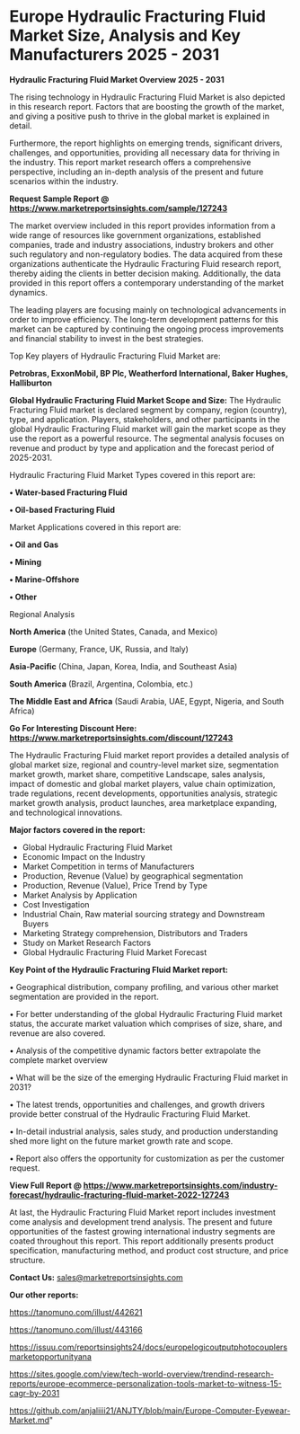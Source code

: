 # Europe Hydraulic Fracturing Fluid Market Size, Analysis and Key Manufacturers 2025 - 2031

<Strong> Hydraulic Fracturing Fluid Market Overview 2025 - 2031</strong>

The rising technology in Hydraulic Fracturing Fluid Market is also depicted in this research report. Factors that are boosting the growth of the market, and giving a positive push to thrive in the global market is explained in detail.

Furthermore, the report highlights on emerging trends, significant drivers, challenges, and opportunities, providing all necessary data for thriving in the industry. This report market research offers a comprehensive perspective, including an in-depth analysis of the present and future scenarios within the industry.

<strong>Request Sample Report @ <a href=https://www.marketreportsinsights.com/sample/127243>https://www.marketreportsinsights.com/sample/127243</a></strong>

The market overview included in this report provides information from a wide range of resources like government organizations, established companies, trade and industry associations, industry brokers and other such regulatory and non-regulatory bodies. The data acquired from these organizations authenticate the Hydraulic Fracturing Fluid research report, thereby aiding the clients in better decision making. Additionally, the data provided in this report offers a contemporary understanding of the market dynamics.

The leading players are focusing mainly on technological advancements in order to improve efficiency. The long-term development patterns for this market can be captured by continuing the ongoing process improvements and financial stability to invest in the best strategies.

Top Key players of Hydraulic Fracturing Fluid Market are:

<strong>Petrobras, ExxonMobil, BP Plc, Weatherford International, Baker Hughes, Halliburton</strong>

<strong><b>Global Hydraulic Fracturing Fluid Market Scope and Size:</b></strong>
The Hydraulic Fracturing Fluid market is declared segment by company, region (country), type, and application. Players, stakeholders, and other participants in the global Hydraulic Fracturing Fluid market will gain the market scope as they use the report as a powerful resource. The segmental analysis focuses on revenue and product by type and application and the forecast period of 2025-2031.

Hydraulic Fracturing Fluid Market Types covered in this report are:

<strong>• Water-based Fracturing Fluid

• Oil-based Fracturing Fluid</strong>

Market Applications covered in this report are:

<strong>• Oil and Gas

• Mining

• Marine-Offshore

• Other</strong> 

Regional Analysis

<strong>North America</strong> (the United States, Canada, and Mexico)

<strong>Europe</strong> (Germany, France, UK, Russia, and Italy)

<strong>Asia-Pacific</strong> (China, Japan, Korea, India, and Southeast Asia)

<strong>South America</strong> (Brazil, Argentina, Colombia, etc.)

<strong>The Middle East and Africa</strong> (Saudi Arabia, UAE, Egypt, Nigeria, and South Africa)

<strong>Go For Interesting Discount Here: <a href=https://www.marketreportsinsights.com/discount/127243>https://www.marketreportsinsights.com/discount/127243</a></strong>

The Hydraulic Fracturing Fluid market report provides a detailed analysis of global market size, regional and country-level market size, segmentation market growth, market share, competitive Landscape, sales analysis, impact of domestic and global market players, value chain optimization, trade regulations, recent developments, opportunities analysis, strategic market growth analysis, product launches, area marketplace expanding, and technological innovations.

<strong><b>Major factors covered in the report:</b></strong>
<ul>
  <li>Global Hydraulic Fracturing Fluid Market </li>
  <li>Economic Impact on the Industry</li>
  <li>Market Competition in terms of Manufacturers</li>
  <li>Production, Revenue (Value) by geographical segmentation</li>
  <li>Production, Revenue (Value), Price Trend by Type</li>
  <li>Market Analysis by Application</li>
  <li>Cost Investigation</li>
  <li>Industrial Chain, Raw material sourcing strategy and Downstream Buyers</li>
  <li>Marketing Strategy comprehension, Distributors and Traders</li>
  <li>Study on Market Research Factors</li>
  <li>Global Hydraulic Fracturing Fluid Market Forecast</li>
</ul>

<strong><b>Key Point of the Hydraulic Fracturing Fluid Market report:</b></strong>

• Geographical distribution, company profiling, and various other market segmentation are provided in the report.

• For better understanding of the global Hydraulic Fracturing Fluid market status, the accurate market valuation which comprises of size, share, and revenue are also covered.

• Analysis of the competitive dynamic factors better extrapolate the complete market overview

• What will be the size of the emerging Hydraulic Fracturing Fluid market in 2031?

• The latest trends, opportunities and challenges, and growth drivers provide better construal of the Hydraulic Fracturing Fluid Market.

• In-detail industrial analysis, sales study, and production understanding shed more light on the future market growth rate and scope.

• Report also offers the opportunity for customization as per the customer request.

<strong><b>View Full Report @ <a href=https://www.marketreportsinsights.com/industry-forecast/hydraulic-fracturing-fluid-market-2022-127243>https://www.marketreportsinsights.com/industry-forecast/hydraulic-fracturing-fluid-market-2022-127243</a></b></strong>


At last, the Hydraulic Fracturing Fluid Market report includes investment come analysis and development trend analysis. The present and future opportunities of the fastest growing international industry segments are coated throughout this report. This report additionally presents product specification, manufacturing method, and product cost structure, and price structure.

<strong>Contact Us:</strong>
sales@marketreportsinsights.com

<strong>Our other reports:</strong>

<a href=https://tanomuno.com/illust/442621>https://tanomuno.com/illust/442621</a>

<a href=https://tanomuno.com/illust/443166>https://tanomuno.com/illust/443166</a>

<a href=https://issuu.com/reportsinsights24/docs/europelogicoutputphotocouplersmarketopportunityana>https://issuu.com/reportsinsights24/docs/europelogicoutputphotocouplersmarketopportunityana</a>

<a href=https://sites.google.com/view/tech-world-overview/trendind-research-reports/europe-ecommerce-personalization-tools-market-to-witness-15-cagr-by-2031>https://sites.google.com/view/tech-world-overview/trendind-research-reports/europe-ecommerce-personalization-tools-market-to-witness-15-cagr-by-2031</a>

<a href=https://github.com/anjaliiii21/ANJTY/blob/main/Europe-Computer-Eyewear-Market.md>https://github.com/anjaliiii21/ANJTY/blob/main/Europe-Computer-Eyewear-Market.md</a>"
